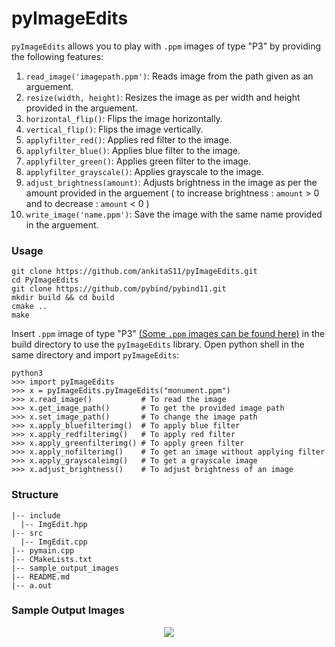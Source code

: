 # pyImageEdits

```pyImageEdits``` allows you to play with `.ppm` images of type "P3" by providing the following features:
1. ```read_image('imagepath.ppm')```: Reads image from the path given as an arguement.
2. `resize(width, height)`: Resizes the image as per width and height provided in the arguement.
3. `horizontal_flip()`: Flips the image horizontally.
4. `vertical_flip()`: Flips the image vertically.
5. `applyfilter_red()`: Applies red filter to the image.
6. `applyfilter_blue()`: Applies blue filter to the image.
7. `applyfilter_green()`: Applies green filter to the image.
8. `applyfilter_grayscale()`: Applies grayscale to the image.
9. `adjust_brightness(amount)`: Adjusts brightness in the image as per the amount provided in the arguement ( to increase brightness : `amount` > 0 and to decrease : `amount` < 0 )
10. `write_image('name.ppm')`: Save the image with the same name provided in the arguement.

### Usage 
``` 
git clone https://github.com/ankitaS11/pyImageEdits.git
cd PyImageEdits
git clone https://github.com/pybind/pybind11.git
mkdir build && cd build
cmake ..
make
```
Insert `.ppm` image of type "P3" [(Some `.ppm` images can be found here)](https://github.com/ferrabacus/p3images) in the build directory to use the `pyImageEdits` library.
Open python shell in the same directory and import `pyImageEdits`:
```
python3
>>> import pyImageEdits
>>> x = pyImageEdits.pyImageEdits("monument.ppm")
>>> x.read_image()           # To read the image
>>> x.get_image_path()       # To get the provided image path
>>> x.set_image_path()       # To change the image path
>>> x.apply_bluefilterimg()  # To apply blue filter
>>> x.apply_redfilterimg()   # To apply red filter
>>> x.apply_greenfilterimg() # To apply green filter
>>> x.apply_nofilterimg()    # To get an image without applying filter
>>> x.apply_grayscaleimg()   # To get a grayscale image
>>> x.adjust_brightness()    # To adjust brightness of an image
```
### Structure
```
|-- include
  |-- ImgEdit.hpp
|-- src
  |-- ImgEdit.cpp
|-- pymain.cpp
|-- CMakeLists.txt
|-- sample_output_images
|-- README.md
|-- a.out
```
### Sample Output Images 
<p align = "center">
<img align="center" src="https://github.com/ankitaS11/pyImageEdits/blob/main/sample_output_images/0001.jpg">
</p>
